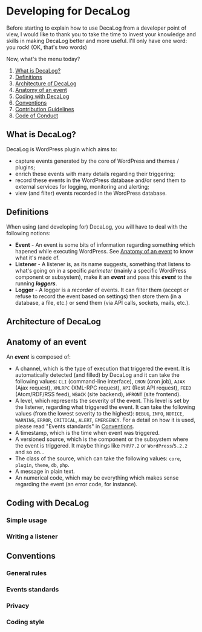 # Developing for DecaLog

Before starting to explain how to use DecaLog from a developer point of view, I would like to thank you to take the time to invest your knowledge and skills in making DecaLog better and more useful. I'll only have one word: you rock! (OK, that's two words)

Now, what's the menu today?

1. [What is DecaLog?](#what-is-decalog)
2. [Definitions](#definitions)
3. [Architecture of DecaLog](#architecture-of-decalog)
4. [Anatomy of an event](#anatomy-of-an-event)
5. [Coding with DecaLog](#coding-with-decalog)
6. [Conventions](#conventions)
7. [Contribution Guidelines](/CONTRIBUTING.md)
8. [Code of Conduct](/CODE_OF_CONDUCT.md)

## What is DecaLog?
DecaLog is WordPress plugin which aims to:
- capture events generated by the core of WordPress and themes / plugins;
- enrich these events with many details regarding their triggering;
- record these events in the WordPress database and/or send them to external services for logging, monitoring and alerting;
- view (and filter) events recorded in the WordPress database.

## Definitions
When using (and developing for) DecaLog, you will have to deal with the following notions:
- __Event__ - An event is some bits of information regarding something which hapened while executing WordPress. See [Anatomy of an event](#anatomy-of-an-event) to know what it's made of.
- __Listener__ - A listener is, as its name suggests, something that listens to what's going on in a specific _perimeter_ (mainly a specific WordPress component or subsystem), make it an ___event___ and pass this ___event___ to the running ___loggers___.
- __Logger__ - A logger is a _recorder_ of events. It can filter them (accept or refuse to record the event based on settings) then store them (in a database, a file, etc.) or send them (via API calls, sockets, mails, etc.).

## Architecture of DecaLog

## Anatomy of an event
An ___event___ is composed of:
- A channel, which is the type of execution that triggered the event. It is automatically detected (and filled) by DecaLog and it can take the following values: `CLI` (command-line interface), `CRON` (cron job), `AJAX` (Ajax request), `XMLRPC` (XML-RPC request), `API` (Rest API request), `FEED` (Atom/RDF/RSS feed), `WBACK` (site backend), `WFRONT` (site frontend).
- A level, which represents the severity of the event. This level is set by the listener, regarding what triggered the event. It can take the following values (from the lowest severity to the highest): `DEBUG`, `INFO`, `NOTICE`, `WARNING`, `ERROR`, `CRITICAL`, `ALERT`, `EMERGENCY`. For a detail on how it is used, please read "Events standards" in [Conventions](#conventions).
- A timestamp, which is the time when event was triggered.
- A versioned source, which is the component or the subsystem where the event is triggered. It maybe things like `PHP`/`7.2` or `WordPress`/`5.2.2` and so on...
- The class of the source, which can take the following values: `core`, `plugin`, `theme`, `db`, `php`.
- A message in plain text.
- An numerical code, which may be everything which makes sense regarding the event (an error code, for instance).

## Coding with DecaLog

### Simple usage

### Writing a listener

## Conventions

### General rules

### Events standards

### Privacy

### Coding style
